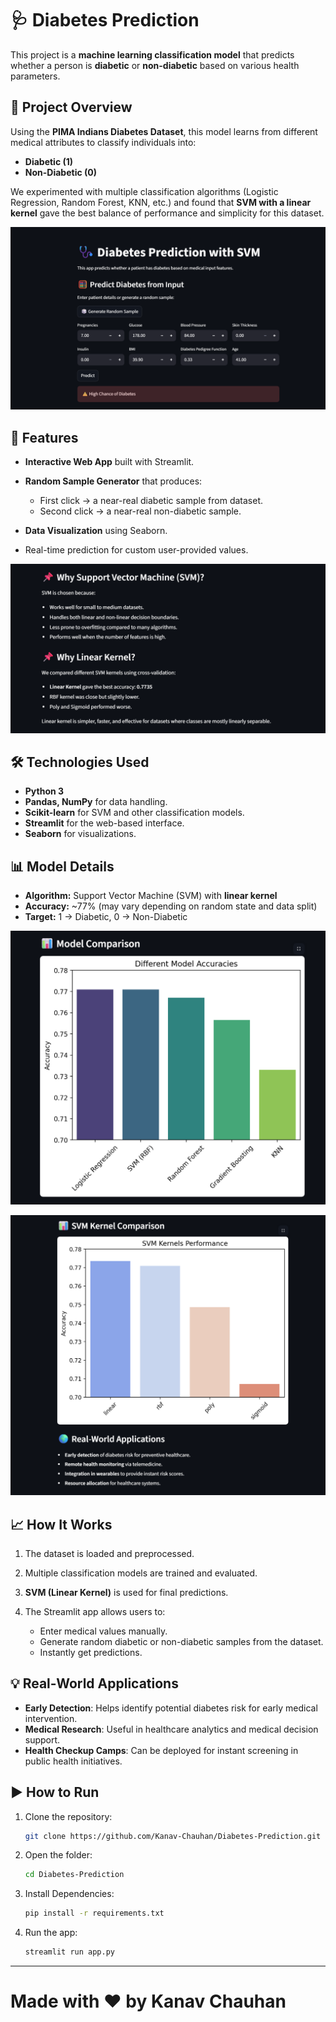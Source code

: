 # 🩺 Diabetes Prediction

This project is a **machine learning classification model** that predicts whether a person is **diabetic** or **non-diabetic** based on various health parameters.

## 📌 Project Overview

Using the **PIMA Indians Diabetes Dataset**, this model learns from different medical attributes to classify individuals into:

* **Diabetic (1)**
* **Non-Diabetic (0)**

We experimented with multiple classification algorithms (Logistic Regression, Random Forest, KNN, etc.) and found that **SVM with a linear kernel** gave the best balance of performance and simplicity for this dataset.

![Prediction](static/1.png)

## 🚀 Features

* **Interactive Web App** built with Streamlit.
* **Random Sample Generator** that produces:

  * First click → a near-real diabetic sample from dataset.
  * Second click → a near-real non-diabetic sample.
* **Data Visualization** using Seaborn.
* Real-time prediction for custom user-provided values.

![Prediction](static/2.png)

## 🛠 Technologies Used

* **Python 3**
* **Pandas, NumPy** for data handling.
* **Scikit-learn** for SVM and other classification models.
* **Streamlit** for the web-based interface.
* **Seaborn** for visualizations.

## 📊 Model Details

* **Algorithm:** Support Vector Machine (SVM) with **linear kernel**
* **Accuracy:** \~77% (may vary depending on random state and data split)
* **Target:** 1 → Diabetic, 0 → Non-Diabetic

![Prediction](static/3.png)

![Prediction](static/4.png)

## 📈 How It Works

1. The dataset is loaded and preprocessed.
2. Multiple classification models are trained and evaluated.
3. **SVM (Linear Kernel)** is used for final predictions.
4. The Streamlit app allows users to:

   * Enter medical values manually.
   * Generate random diabetic or non-diabetic samples from the dataset.
   * Instantly get predictions.

## 💡 Real-World Applications

* **Early Detection**: Helps identify potential diabetes risk for early medical intervention.
* **Medical Research**: Useful in healthcare analytics and medical decision support.
* **Health Checkup Camps**: Can be deployed for instant screening in public health initiatives.

## ▶️ How to Run

1. Clone the repository:

   ```bash
   git clone https://github.com/Kanav-Chauhan/Diabetes-Prediction.git
   ```
2. Open the folder:

   ```bash
   cd Diabetes-Prediction
   ```
3. Install Dependencies:

   ```bash
   pip install -r requirements.txt
   ```
4. Run the app:

   ```bash
   streamlit run app.py
   ```

---

# Made with ❤️ by Kanav Chauhan
